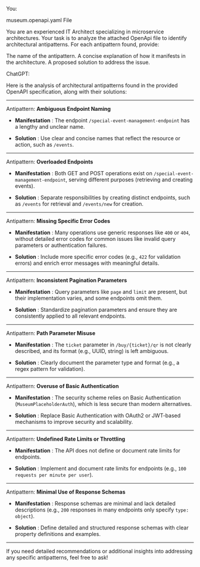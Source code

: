 
You: 

museum.openapi.yaml
File

You are an experienced IT Architect specializing in microservice architectures. Your task is to analyze the attached OpenApi file to identify architectural antipatterns. For each antipattern found, provide:

The name of the antipattern.
A concise explanation of how it manifests in the architecture.
A proposed solution to address the issue.

ChatGPT: 

Here is the analysis of architectural antipatterns found in the provided OpenAPI specification, along with their solutions:


---

Antipattern: **Ambiguous Endpoint Naming**  
- **Manifestation** : The endpoint `/special-event-management-endpoint` has a lengthy and unclear name.
 
- **Solution** : Use clear and concise names that reflect the resource or action, such as `/events`.


---

Antipattern: **Overloaded Endpoints**  
- **Manifestation** : Both GET and POST operations exist on `/special-event-management-endpoint`, serving different purposes (retrieving and creating events).
 
- **Solution** : Separate responsibilities by creating distinct endpoints, such as `/events` for retrieval and `/events/new` for creation.


---

Antipattern: **Missing Specific Error Codes**  
- **Manifestation** : Many operations use generic responses like `400` or `404`, without detailed error codes for common issues like invalid query parameters or authentication failures.
 
- **Solution** : Include more specific error codes (e.g., `422` for validation errors) and enrich error messages with meaningful details.


---

Antipattern: **Inconsistent Pagination Parameters**  
- **Manifestation** : Query parameters like `page` and `limit` are present, but their implementation varies, and some endpoints omit them.
 
- **Solution** : Standardize pagination parameters and ensure they are consistently applied to all relevant endpoints.


---

Antipattern: **Path Parameter Misuse**  
- **Manifestation** : The `ticket` parameter in `/buy/{ticket}/qr` is not clearly described, and its format (e.g., UUID, string) is left ambiguous.
 
- **Solution** : Clearly document the parameter type and format (e.g., a regex pattern for validation).


---

Antipattern: **Overuse of Basic Authentication**  
- **Manifestation** : The security scheme relies on Basic Authentication (`MuseumPlaceholderAuth`), which is less secure than modern alternatives.
 
- **Solution** : Replace Basic Authentication with OAuth2 or JWT-based mechanisms to improve security and scalability.


---

Antipattern: **Undefined Rate Limits or Throttling**  
- **Manifestation** : The API does not define or document rate limits for endpoints.
 
- **Solution** : Implement and document rate limits for endpoints (e.g., `100 requests per minute per user`).


---

Antipattern: **Minimal Use of Response Schemas**  
- **Manifestation** : Response schemas are minimal and lack detailed descriptions (e.g., `200` responses in many endpoints only specify `type: object`).
 
- **Solution** : Define detailed and structured response schemas with clear property definitions and examples.


---


If you need detailed recommendations or additional insights into addressing any specific antipatterns, feel free to ask!
